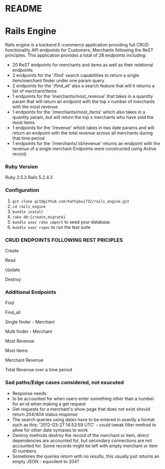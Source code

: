 # README

# Rails Engine
Rails engine is a backend E-commerce application providing full CRUD functionality API endpoints for Customers, Merchants following the ReST principles. This application provides a total of 28 endpoints including:
  - 20 ReST endpoints for merchants and items as well as their relational endpoints
  - 2 endpoints for the '/find' search capabilities to return a single item/merchant finder under one param query
  - 2 endpoints for the '/find_all' also a search feature that will it returns a list of merchant/items
  - 1 endpoints for the 'merchants/most_revenue' that takes in a quantity param that will return an endpoint with the top x number of merchants with the most revenue
  - 1 endpoints for the '/merchants/most_items' which also takes in a quantity param, but will return the top x merchants who have sold the most items
  - 1 endpoints for the '/revenue' which takes in two date params and will return an endpoint with the total revenue across all merchants during that time period
  - 1 endpoints for the '/merchants/:id/revenue' returns an endpoint with the revenue of a single merchant
  Endpoints were constructed using Active record. 
  
 ### Ruby Version
 Ruby 2.5.3
 Rails 5.2.4.3
 
 ### Configuration
1. `git clone git@github.com:Kathybui732/rails_engine.git`
2. `cd rails_engine`
3. `bundle install`
4. `rake db:{create,migrate}`
5. `bundle exec rake import` to seed your database
6. `bundle exec rspec` to run the test suite

### CRUD ENDPOINTS FOLLOWING REST PRICIPLES
Create


Read


Update


Destroy


### Additional Endpoints
Find


Find_all


Single finder - Merchant


Multi finder - Merchant


Most Revenue


Most Items


Merchant Revenue


Total Revenue over a time period

### Sad paths/Edge cases considered, not exucuted
- Response needs: 
- to be accounted for when users enter something other than a number for an id when making a get request
- Get requests for a merchant's show page that does not exist should return 204/404 status response
- The search queries using dates have to be entered in exactly a format such as this: '2012-03-27 14:53:59 UTC' - could tweak filter method to allow for other date syntaxes to work
- Destroy methods destroy the record of the merchant or item, direct dependencies are accounted for, but secondary connections are not accounted for. Some records might be left with empty merchant or item ID numbers.
- Sometimes the queries return with no results, this usually just returns an empty JSON - equivilent to 204?
